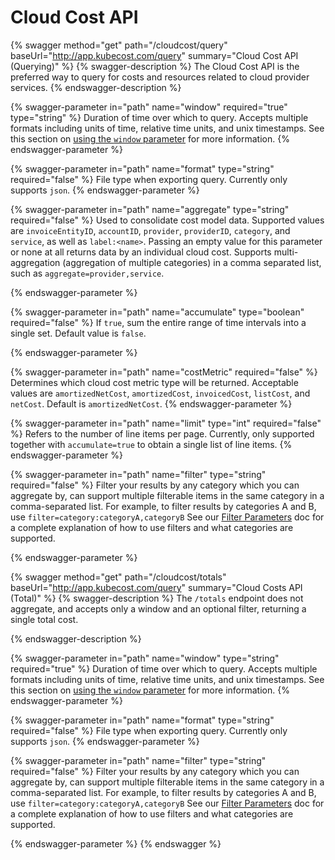 # Cloud Cost API

{% swagger method="get" path="/cloudcost/query" baseUrl="http://app.kubecost.com/query" summary="Cloud Cost API (Querying)" %}
{% swagger-description %}
The Cloud Cost API is the preferred way to query for costs and resources related to cloud provider services.
{% endswagger-description %}

{% swagger-parameter in="path" name="window" required="true" type="string" %}
Duration of time over which to query. Accepts multiple formats including units of time, relative time units, and unix timestamps. See this section on [using the `window` parameter](/apis/api-directory/api-directory.md#using-the-window-parameter) for more information.
{% endswagger-parameter %}

{% swagger-parameter in="path" name="format" type="string" required="false" %}
File type when exporting query. Currently only supports `json`.
{% endswagger-parameter %}

{% swagger-parameter in="path" name="aggregate" type="string" required="false" %}
Used to consolidate cost model data. Supported values are `invoiceEntityID`, `accountID`, `provider`, `providerID`, `category`, and `service`, as well as `label:<name>`. Passing an empty value for this parameter or none at all returns data by an individual cloud cost. Supports multi-aggregation (aggregation of multiple categories) in a comma separated list, such as `aggregate=provider,service`.



{% endswagger-parameter %}

{% swagger-parameter in="path" name="accumulate" type="boolean" required="false" %}
If `true`, sum the entire range of time intervals into a single set. Default value is `false`.

{% endswagger-parameter %}

{% swagger-parameter in="path" name="costMetric" required="false" %}
Determines which cloud cost metric type will be returned. Acceptable values are `amortizedNetCost`, `amortizedCost`, `invoicedCost`, `listCost`, and `netCost`. Default is `amortizedNetCost`.
{% endswagger-parameter %}

{% swagger-parameter in="path" name="limit" type="int" required="false" %}
Refers to the number of line items per page. Currently, only supported together with `accumulate=true` to obtain a single list of line items.
{% endswagger-parameter %}

{% swagger-parameter in="path" name="filter" type="string" required="false" %}
Filter your results by any category which you can aggregate by, can support multiple filterable items in the same category in a comma-separated list. For example, to filter results by categories A and B, use `filter=category:categoryA,categoryB` See our [Filter Parameters](/apis/filter-parameters.md) doc for a complete explanation of how to use filters and what categories are supported.


{% endswagger-parameter %}


{% swagger method="get" path="/cloudcost/totals" baseUrl="http://app.kubecost.com/query" summary="Cloud Costs API (Total)" %}
{% swagger-description %}
The `/totals` endpoint does not aggregate, and accepts only a window and an optional filter, returning a single total cost.

{% endswagger-description %}

{% swagger-parameter in="path" name="window" type="string" required="true" %}
Duration of time over which to query. Accepts multiple formats including units of time, relative time units, and unix timestamps. See this section on [using the `window` parameter](/apis/api-directory/api-directory.md#using-the-window-parameter) for more information.
{% endswagger-parameter %}

{% swagger-parameter in="path" name="format" type="string" required="false" %}
File type when exporting query. Currently only supports `json`.
{% endswagger-parameter %}

{% swagger-parameter in="path" name="filter" type="string" required="false" %}
Filter your results by any category which you can aggregate by, can support multiple filterable items in the same category in a comma-separated list. For example, to filter results by categories A and B, use `filter=category:categoryA,categoryB` See our [Filter Parameters](/apis/filter-parameters.md) doc for a complete explanation of how to use filters and what categories are supported.


{% endswagger-parameter %}
{% endswagger %}